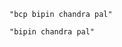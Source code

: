```query 2021-09-29 10:53
"bcp bipin chandra pal"
```


```query 2021-09-29 10:53
"bipin chandra pal"
```